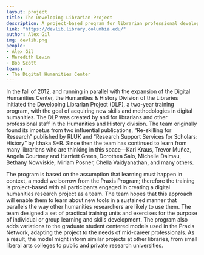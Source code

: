 ```yaml
---
layout: project
title: The Developing Librarian Project
description: A project-based program for librarian professional development in digital humanities. 
link: "https://devlib.library.columbia.edu/"
author: Alex Gil
img: devlib.png
people:
- Alex Gil
- Meredith Levin
- Bob Scott
teams:
- The Digital Humanities Center
---
```


In the fall of 2012, and running in parallel with the expansion of the Digital Humanities Center, the Humanities & History Division of the Libraries initiated the Developing Librarian Project (DLP), a two-year training program, with the goal of acquiring new skills and methodologies in digital humanities. The DLP was created by and for librarians and other professional staff in the Humanities and History division. The team originally found its impetus from two influential publications, “Re-skilling for Research” published by RLUK and “Research Support Services for Scholars: History” by Ithaka S+R. Since then the team has continued to learn from many librarians who are thinking in this space—Kari Kraus, Trevor Muñoz, Angela Courtney and Harriett Green, Dorothea Salo, Michelle Dalmau, Bethany Nowviskie, Miriam Posner, Chella Vaidyanathan, and many others.

The program is based on the assumption that learning must happen in context, a model we borrow from the Praxis Program; therefore the training is project-based with all participants engaged in creating a digital humanities research project as a team.  The team hopes that this approach will enable them to learn about new tools in a sustained manner that parallels the way other humanities researchers are likely to use them.  The team designed a set of practical training units and exercises for the purpose of individual or group learning and skills development. The program also adds variations to the graduate student centered models used in the Praxis Network, adapting the project to the needs of mid-career professionals. As a result, the model might inform similar projects at other libraries, from small liberal arts colleges to public and private research universities.